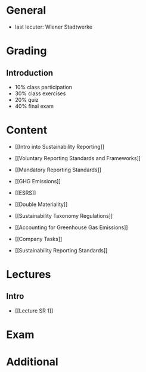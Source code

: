 # General
- last lecuter: Wiener Stadtwerke

# Grading
## Introduction
- 10% class participation
- 30% class exercises
- 20% quiz
- 40% final exam

# Content
- [[Intro into Sustainability Reporting]]
- [[Voluntary Reporting Standards and Frameworks]]
- [[Mandatory Reporting Standards]]

- [[GHG Emissions]]
- [[ESRS]]
- [[Double Materiality]]
- [[Sustainability Taxonomy Regulations]]
- [[Accounting for Greenhouse Gas Emissions]]

- [[Company Tasks]]
- [[Sustainability Reporting Standards]]

# Lectures
## Intro
- [[Lecture SR 1]]
# Exam

# Additional